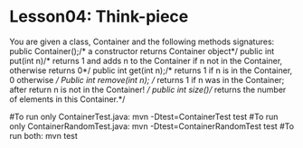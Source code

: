 # Lesson04: Think-piece
You are given a class, Container and the following methods signatures:
public Container();/* a constructor returns Container object*/
public int put(int n)/* returns 1 and adds n to the Container if n not in the Container, otherwise returns 0*/
public int get(int n);/* returns 1 if n is in the Container, 0 otherwise */
Public int remove(int n); /* returns 1 if n was in the Container; after return n is not in the Container! */
public int size()/* returns the number of elements in this Container.*/

#To run only ContainerTest.java:  mvn -Dtest=ContainerTest test
#To run only ContainerRandomTest.java:  mvn -Dtest=ContainerRandomTest test
#To run both: mvn test

